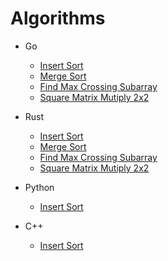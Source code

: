 # Algorithms

- Go

  - <a href="https://github.com/Josehpequeno/Algoritmos/blob/main/Golang/InsertSort/main.go">Insert Sort</a>
  - <a href="https://github.com/Josehpequeno/Algoritmos/blob/main/Golang/MergeSort/main.go">Merge Sort</a>
  - <a href="https://github.com/Josehpequeno/Algoritmos/blob/main/Golang/Find-Max-Crossing-Subarray/main.go">Find Max Crossing Subarray</a>
  - <a href="https://github.com/Josehpequeno/Algoritmos/blob/main/Golang/Square-Matrix-Mutiply/main.go">Square Matrix Mutiply 2x2</a>

- Rust

  - <a href="https://github.com/Josehpequeno/Algoritmos/blob/main/Rust/InsertSort/src/main.rs">Insert Sort</a>
  - <a href="https://github.com/Josehpequeno/Algoritmos/blob/main/Rust/MergeSort/src/main.rs">Merge Sort</a>
  - <a href="https://github.com/Josehpequeno/Algoritmos/blob/main/Rust/Find-Max-Crossing-Subarray/src/main.rs">Find Max Crossing Subarray</a>
  - <a href="https://github.com/Josehpequeno/Algoritmos/blob/main/Rust/Square-Matrix-Mutiply/src/main.rs">Square Matrix Mutiply 2x2</a>

- Python

  - <a href="https://github.com/Josehpequeno/Algoritmos/blob/main/Python/InsertSort/inserSort.py">Insert Sort</a>

- C++

  - <a href="https://github.com/Josehpequeno/Algoritmos/blob/main/Cplusplus/InsertSort/insertSort.cpp">Insert Sort</a>

